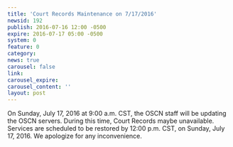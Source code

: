```yaml
---
title: 'Court Records Maintenance on 7/17/2016'
newsid: 192
publish: 2016-07-16 12:00 -0500
expire: 2016-07-17 05:00 -0500
system: 0
feature: 0
category: 
news: true
carousel: false
link: 
carousel_expire: 
carousel_content: ''
layout: post
---
```

On Sunday, July 17, 2016 at 9:00 a.m. CST, the OSCN staff will be updating the OSCN servers. During this time, Court Records maybe unavailable. Services are scheduled to be restored by 12:00 p.m. CST, on Sunday, July 17, 2016. We apologize for any inconvenience.